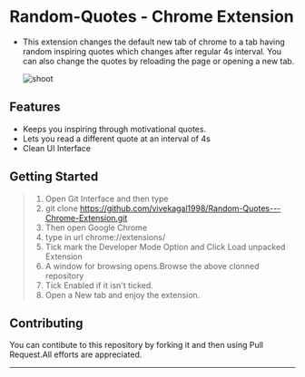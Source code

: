 # Random-Quotes - Chrome Extension

  - This extension changes the default new tab of chrome to a tab having random inspiring quotes which changes after regular 4s interval. You can also change the quotes by reloading the page or opening a new tab.
  

  
    ![shoot](https://user-images.githubusercontent.com/22425848/28490672-757025b8-6efd-11e7-9242-6a87cc8b7a79.png)

  ## Features 
  - Keeps you inspiring through motivational quotes.
  - Lets you read a different quote at an interval of 4s
  - Clean UI Interface
  
  ## Getting Started
  > 1. Open Git Interface and then type<br>
  > 2. git clone https://github.com/vivekagal1998/Random-Quotes---Chrome-Extension.git<br>
  > 3. Then open Google Chrome<br>
  > 4. type in url chrome://extensions/<br>
  > 5. Tick mark the Developer Mode Option and Click Load unpacked Extension<br>
  > 6. A window for browsing opens.Browse the above clonned repository<br>
  > 7. Tick Enabled if it isn't ticked.<br>
  > 8. Open a New tab and enjoy the extension.<br>
  
  ## Contributing
  You can contibute to this repository by forking it and then using Pull Request.All efforts are appreciated.
  
  <hr>
